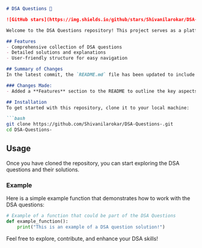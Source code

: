 ```markdown
# DSA Questions 🚀

![GitHub stars](https://img.shields.io/github/stars/Shivanilarokar/DSA-Questions-?style=social) ![Forks](https://img.shields.io/github/forks/Shivanilarokar/DSA-Questions-?style=social)

Welcome to the DSA Questions repository! This project serves as a platform for developers and learners to practice and enhance their skills in Data Structures and Algorithms (DSA). This repository is designed to help you improve your understanding of various data structures and algorithms through a collection of questions and solutions.

## Features
- Comprehensive collection of DSA questions
- Detailed solutions and explanations
- User-friendly structure for easy navigation

## Summary of Changes
In the latest commit, the `README.md` file has been updated to include a new section that highlights the features of the repository. This change enhances the clarity and usability of the documentation for both new and existing users.

### Changes Made:
- Added a **Features** section to the README to outline the key aspects of the repository.

## Installation
To get started with this repository, clone it to your local machine:

```bash
git clone https://github.com/Shivanilarokar/DSA-Questions-.git
cd DSA-Questions-
```

## Usage
Once you have cloned the repository, you can start exploring the DSA questions and their solutions.

### Example
Here is a simple example function that demonstrates how to work with the DSA questions:

```python
# Example of a function that could be part of the DSA Questions
def example_function():
    print("This is an example of a DSA question solution!")
```

Feel free to explore, contribute, and enhance your DSA skills!
```